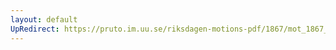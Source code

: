 ```yaml
---
layout: default
UpRedirect: https://pruto.im.uu.se/riksdagen-motions-pdf/1867/mot_1867__ak__253/mot_1867__ak__253-002.pdf
---
```

